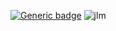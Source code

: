 [![Generic badge](https://img.shields.io/badge/Ynov-c&#39;est-blue.svg)](https://shields.io/)
![jlm](https://repository-images.githubusercontent.com/462900780/0a10af70-6cbf-46df-9071-0ff586a3b1d6)